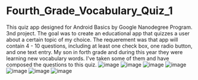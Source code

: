 # Fourth_Grade_Vocabulary_Quiz_1
This quiz app designed for Android Basics by Google Nanodegree Program. 3nd project.
The goal was to create an educational app that quizzes a user about a certain topic of my choice. 
The requerement was that app  will contain 4 - 10 questions, including at least one check box, one radio button, and one text entry.
My son in forth grade and during this year they were learning new vocabulary words. 
I've taken some of them and have composed the questions to this quiz.
![image](https://user-images.githubusercontent.com/36941009/46163684-b1b62580-c240-11e8-8f92-7b359ba408f4.png)
![image](https://user-images.githubusercontent.com/36941009/46163734-d1e5e480-c240-11e8-9e5a-7dace1ad67d6.png)
![image](https://user-images.githubusercontent.com/36941009/46163758-e2965a80-c240-11e8-901c-1262c4467346.png)
![image](https://user-images.githubusercontent.com/36941009/46163806-0659a080-c241-11e8-92e6-3984a0b54bdc.png)
![image](https://user-images.githubusercontent.com/36941009/46163837-20937e80-c241-11e8-80e0-826988b3738f.png)
![image](https://user-images.githubusercontent.com/36941009/46163859-3c972000-c241-11e8-8d75-3a4423472c5a.png)
![image](https://user-images.githubusercontent.com/36941009/46163933-7536f980-c241-11e8-8800-04bc74c00214.png)


